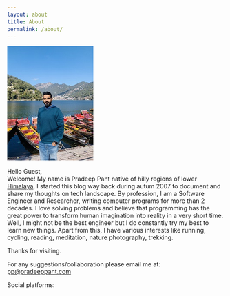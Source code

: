 ```yaml
---
layout: about
title: About
permalink: /about/
---
```


![IMG_1573_small.jpg](\data\images\IMG_1573_small.jpg)

Hello Guest,	
Welcome! My name is Pradeep Pant native of hilly regions of lower [Himalaya](http://en.wikipedia.org/wiki/Himalayas). I started this blog way back during autum 2007 to document and share my thoughts on tech landscape. By profession, I am a Software Engineer and Researcher, writing computer programs for more than 2 decades. I love solving problems and believe that programming has the great power to transform human imagination into reality in a very short time. Well, I might not be the best engineer but I do constantly try my best to learn new things. Apart from this, I have various interests like running, cycling, reading, meditation, nature photography, trekking.

Thanks for visiting.

For any suggestions/collaboration please email me at: <a href="mailto:pp@pradeeppant.com">pp@pradeeppant.com</a>
  
Social platforms:
  
<span><a href=""></a>&nbsp;&nbsp;
<a href="https://www.linkedin.com/in/ppant"><svg class="svg-icon"><use xlink:href="/assets/minima-social-icons.svg#linkedin"></use></svg></a>
&nbsp;&nbsp;<a href="https://github.com/ppant"><svg class="svg-icon"><use xlink:href="/assets/minima-social-icons.svg#github"></use></svg></a>
&nbsp;&nbsp;<a href="https://www.twitter.com/ppant"><svg class="svg-icon"><use xlink:href="/assets/minima-social-icons.svg#twitter"></use></svg></a></span>
